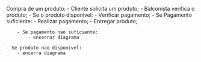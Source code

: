 Compra de um produto:
	- Cliente solicita um produto;
	- Balconista verifica o produto;
	- Se o produto disponivel:
		- Verificar pagamento;
		- Se Pagamento suficiente:
			- Realizar pagamento;
			- Entregar produto;
			
		- Se pagamento nao suficiente:
			- encerrar diagrama 
			
	- Se produto nao disponivel:
		- encerra diagrama 
